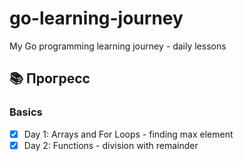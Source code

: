 # go-learning-journey

My Go programming learning journey - daily lessons

## 📚 Прогресс

### Basics
- [X] Day 1: Arrays and For Loops - finding max element
- [X] Day 2: Functions - division with remainder